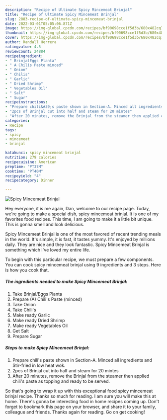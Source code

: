 ```yaml
---
description: "Recipe of Ultimate Spicy Mincemeat Brinjal"
title: "Recipe of Ultimate Spicy Mincemeat Brinjal"
slug: 2883-recipe-of-ultimate-spicy-mincemeat-brinjal
date: 2022-03-01T05:05:06.871Z
image: https://img-global.cpcdn.com/recipes/bf90698cce1f5d3b/680x482cq70/spicy-mincemeat-brinjal-recipe-main-photo.jpg
thumbnail: https://img-global.cpcdn.com/recipes/bf90698cce1f5d3b/680x482cq70/spicy-mincemeat-brinjal-recipe-main-photo.jpg
cover: https://img-global.cpcdn.com/recipes/bf90698cce1f5d3b/680x482cq70/spicy-mincemeat-brinjal-recipe-main-photo.jpg
author: Randall Herrera
ratingvalue: 4.5
reviewcount: 24884
recipeingredient:
- " BrinjalEggs Planta"
- " A Chilis Paste minced"
- " Onion"
- " Chilis"
- " Garlic"
- " Dried Shrimp"
- " Vegetables Oil"
- " Salt"
- " Sugar"
recipeinstructions:
- "Prepare chili&#39;s paste shown in Section-A. Minced all ingredients and Stir-fried in low heat wok."
- "2pcs of Brinjal cut into half and steam for 20 mintes"
- "After 20 minutes, remove the Brinjal from the steamer then applied chili&#39;s paste as topping and ready to be served."
categories:
- Recipe
tags:
- spicy
- mincemeat
- brinjal

katakunci: spicy mincemeat brinjal 
nutrition: 279 calories
recipecuisine: American
preptime: "PT37M"
cooktime: "PT40M"
recipeyield: "4"
recipecategory: Dinner

---
```



![Spicy Mincemeat Brinjal](https://img-global.cpcdn.com/recipes/bf90698cce1f5d3b/680x482cq70/spicy-mincemeat-brinjal-recipe-main-photo.jpg)

Hey everyone, it is me again, Dan, welcome to our recipe page. Today, we're going to make a special dish, spicy mincemeat brinjal. It is one of my favorites food recipes. This time, I am going to make it a little bit unique. This is gonna smell and look delicious.



Spicy Mincemeat Brinjal is one of the most favored of recent trending meals in the world. It's simple, it is fast, it tastes yummy. It's enjoyed by millions daily. They are nice and they look fantastic. Spicy Mincemeat Brinjal is something which I've loved my entire life.


To begin with this particular recipe, we must prepare a few components. You can cook spicy mincemeat brinjal using 9 ingredients and 3 steps. Here is how you cook that.

<!--inarticleads1-->

##### The ingredients needed to make Spicy Mincemeat Brinjal:

1. Take  Brinjal/Eggs Planta
1. Prepare  (A) Chili&#39;s Paste (minced)
1. Take  Onion
1. Take  Chili&#39;s
1. Make ready  Garlic
1. Make ready  Dried Shrimp
1. Make ready  Vegetables Oil
1. Get  Salt
1. Prepare  Sugar




<!--inarticleads2-->

##### Steps to make Spicy Mincemeat Brinjal:

1. Prepare chili&#39;s paste shown in Section-A. Minced all ingredients and Stir-fried in low heat wok.
1. 2pcs of Brinjal cut into half and steam for 20 mintes
1. After 20 minutes, remove the Brinjal from the steamer then applied chili&#39;s paste as topping and ready to be served.




So that's going to wrap it up with this exceptional food spicy mincemeat brinjal recipe. Thanks so much for reading. I am sure you will make this at home. There's gonna be interesting food in home recipes coming up. Don't forget to bookmark this page on your browser, and share it to your family, colleague and friends. Thanks again for reading. Go on get cooking!
